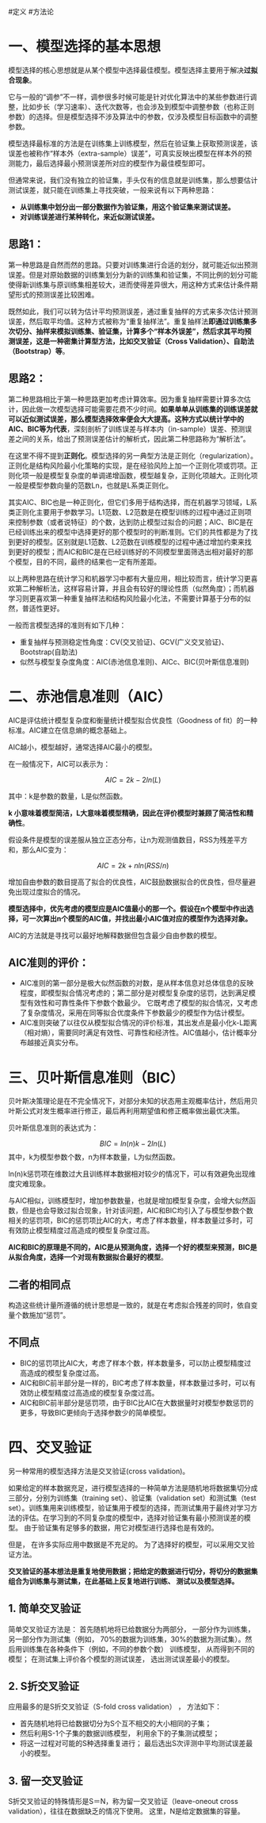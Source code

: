  #定义 #方法论 
# 一、模型选择的基本思想

模型选择的核心思想就是从某个模型中选择最佳模型。模型选择主要用于解决**过拟合现象**。

它与一般的“调参”不一样，调参很多时候可能是针对优化算法中的某些参数进行调整，比如步长（学习速率）、迭代次数等，也会涉及到模型中调整参数（也称正则参数）的选择。但是模型选择不涉及算法中的参数，仅涉及模型目标函数中的调整参数。

模型选择最标准的方法是在训练集上训练模型，然后在验证集上获取预测误差，该误差也被称作“样本外（extra-sample）误差”，可真实反映出模型在样本外的预测能力，最后选择最小预测误差所对应的模型作为最佳模型即可。

但通常来说，我们没有独立的验证集，手头仅有的信息就是训练集，那么想要估计测试误差，就只能在训练集上寻找突破，一般来说有以下两种思路：

- **从训练集中划分出一部分数据作为验证集，用这个验证集来测试误差。**
- **对训练误差进行某种转化，来近似测试误差。**

## 思路1：

第一种思路是自然而然的思路。只要对训练集进行合适的划分，就可能近似出预测误差。但是对原始数据的训练集划分为新的训练集和验证集，不同比例的划分可能使得新训练集与原训练集相差较大，进而使得差异很大，用这种方式来估计条件期望形式的预测误差比较困难。

既然如此，我们可以转为估计平均预测误差，通过重复抽样的方式来多次估计预测误差，然后取平均值。这种方式被称为“重复抽样法”。重复抽样法**即通过训练集多次切分、抽样来模拟训练集、验证集，计算多个“样本外误差”，然后求其平均预测误差，这是一种密集计算型方法，比如交叉验证（Cross Validation）、自助法（Bootstrap）等**。

## 思路2：

第二种思路相比于第一种思路更加考虑计算效率。因为重复抽样需要计算多次估计，因此做一次模型选择可能需要花费不少时间。**如果单单从训练集的训练误差就可以近似测试误差，那么模型选择效率便会大大提高。这种方式以统计学中的AIC、BIC等为代表**，深刻剖析了训练误差与样本内（in-sample）误差、预测误差之间的关系，给出了预测误差估计的解析式，因此第二种思路称为“解析法”。

在这里不得不提到**正则化**。模型选择的另一典型方法是正则化（regularization）。正则化是结构风险最小化策略的实现，是在经验风险上加一个正则化项或罚项。正则化项一般是模型复杂度的单调递增函数，模型越复杂，正则化项越大。正则化项一般是模型参数向量的范数Ln，也就是L系类正则化。

其实AIC、BIC也是一种正则化，但它们多用于结构选择，而在机器学习领域，L系类正则化主要用于参数学习。L1范数、L2范数是在模型训练的过程中通过正则项来控制参数（或者说特征）的个数，达到防止模型过拟合的问题；AIC、BIC是在已经训练出来的模型中选择更好的那个模型时的判断准则。它们的共性都是为了找到更好的模型。区别就是L1范数、L2范数在训练模型的过程中通过增加约束来找到更好的模型；而AIC和BIC是在已经训练好的不同模型里面筛选出相对最好的那个模型，目的不同，最终的结果也一定有所差距。

以上两种思路在统计学习和机器学习中都有大量应用，相比较而言，统计学习更喜欢第二种解析法，这样容易计算，并且会有较好的理论性质（似然角度）；而机器学习则更喜欢第一种重复抽样法和结构风险最小化法，不需要计算基于分布的似然，普适性更好。

一般而言模型选择的准则有如下几种：

- 重复抽样与预测稳定性角度：CV(交叉验证)、GCV(广义交叉验证)、Bootstrap(自助法)  
- 似然与模型复杂度角度：AIC(赤池信息准则)、AICc、BIC(贝叶斯信息准则)

# 二、赤池信息准则（AIC）

AIC是评估统计模型复杂度和衡量统计模型拟合优良性（Goodness of fit）的一种标准。AIC建立在信息熵的概念基础上。

AIC越小，模型越好，通常选择AIC最小的模型。

在一般情况下，AIC可以表示为：  

$$AIC=2k-2ln(L) $$

其中：k是参数的数量，L是似然函数。

**k 小意味着模型简洁，L大意味着模型精确，因此在评价模型时兼顾了简洁性和精确性**。

假设条件是模型的误差服从独立正态分布，让n为观测值数目，RSS为残差平方和，那么AIC变为：  

$$AIC=2k+nln(RSS/n)$$

增加自由参数的数目提高了拟合的优良性，AIC鼓励数据拟合的优良性，但尽量避免出现过度拟合的情况。

**模型选择中，优先考虑的模型应是AIC值最小的那一个。假设在n个模型中作出选择，可一次算出n个模型的AIC值，并找出最小AIC值对应的模型作为选择对象。**

AIC的方法就是寻找可以最好地解释数据但包含最少自由参数的模型。

## **AIC准则的评价：**

- AIC准则的第一部分是极大似然函数的对数，是从样本信息对总体信息的反映程度，即模型拟合情况考虑的；第二部分是对模型复杂度的惩罚，达到满足模型有效性和可靠性条件下参数个数最少。 它既考虑了模型的拟合情况，又考虑了复杂度情况，采用在同等拟合优度条件下参数最少的模型作为估计模型。
- AIC准则突破了以往仅从模型拟合情况的评价标准，其出发点是最小化k-L距离（相对熵），需要同时满足有效性、可靠性和经济性。AIC值越小，估计概率分布越接近真实分布。

# 三、贝叶斯信息准则（BIC）

贝叶斯决策理论是在不完全情况下，对部分未知的状态用主观概率估计，然后用贝叶斯公式对发生概率进行修正，最后再利用期望值和修正概率做出最优决策。

贝叶斯信息准则的表达式为：  

$$BIC=ln(n)k-2ln(L)$$
其中，k为模型参数个数，n为样本数量，L为似然函数。

ln(n)k惩罚项在维数过大且训练样本数据相对较少的情况下，可以有效避免出现维度灾难现象。

与AIC相似，训练模型时，增加参数数量，也就是增加模型复杂度，会增大似然函数，但是也会导致过拟合现象，针对该问题，AIC和BIC均引入了与模型参数个数相关的惩罚项，BIC的惩罚项比AIC的大，考虑了样本数量，样本数量过多时，可有效防止模型精度过高造成的模型复杂度过高。

**AIC和BIC的原理是不同的，AIC是从预测角度，选择一个好的模型来预测，BIC是从拟合角度，选择一个对现有数据拟合最好的模型**。

## 二者的相同点

构造这些统计量所遵循的统计思想是一致的，就是在考虑拟合残差的同时，依自变量个数施加“惩罚”。

## 不同点

- BIC的惩罚项比AIC大，考虑了样本个数，样本数量多，可以防止模型精度过高造成的模型复杂度过高。
- AIC和BIC前半部分是一样的，BIC考虑了样本数量，样本数量过多时，可以有效防止模型精度过高造成的模型复杂度过高。
- AIC和BIC前半部分是惩罚项，由于BIC比AIC在大数据量时对模型参数惩罚的更多，导致BIC更倾向于选择参数少的简单模型。

# 四、交叉验证

另一种常用的模型选择方法是交叉验证(cross validation)。

如果给定的样本数据充足，进行模型选择的一种简单方法是随机地将数据集切分成三部分，分别为训练集（training set）、验证集（validation set）和测试集（test set）。训练集用来训练模型，验证集用于模型的选择，而测试集用于最终对学习方法的评估。在学习到的不同复杂度的模型中，选择对验证集有最小预测误差的模型。 由于验证集有足够多的数据，用它对模型进行选择也是有效的。

但是， 在许多实际应用中数据是不充足的。 为了选择好的模型，可以采用交叉验证方法。

**交叉验证的基本想法是重复地使用数据；把给定的数据进行切分，将切分的数据集组合为训练集与测试集，在此基础上反复地进行训练、 测试以及模型选择。**

## 1. 简单交叉验证

简单交叉验证方法是： 首先随机地将已给数据分为两部分， 一部分作为训练集， 另一部分作为测试集（例如， 70%的数据为训练集，30%的数据为测试集）。然后用训练集在各种条件下（例如，不同的参数个数） 训练模型， 从而得到不同的模型； 在测试集上评价各个模型的测试误差， 选出测试误差最小的模型。

## 2. S折交叉验证

应用最多的是S折交叉验证（S-fold cross validation） ， 方法如下：

- 首先随机地将已给数据切分为S个互不相交的大小相同的子集；
- 然后利用S-1个子集的数据训练模型， 利用余下的子集测试模型；
- 将这一过程对可能的S种选择重复进行； 最后选出S次评测中平均测试误差最小的模型。

## 3. 留一交叉验证

S折交叉验证的特殊情形是S＝N，称为留一交叉验证（leave-oneout cross validation），往往在数据缺乏的情况下使用。 这里，N是给定数据集的容量。